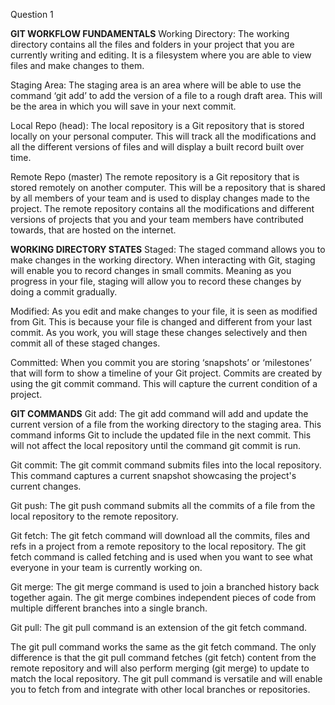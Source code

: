 Question 1


**GIT WORKFLOW FUNDAMENTALS**
Working Directory:
The working directory contains all the files and folders in your project that you are currently writing and editing. It is a filesystem where you are able to view files and make changes to them. 

Staging Area:
The staging area is an area where will be able to use the command ‘git add’ to add the version of a file to a rough draft area. This will be the area in which you will save in your next commit. 

Local Repo (head):
The local repository is a Git repository that is stored locally on your personal computer. This will track all the modifications and all the different versions of files and will display a built record built over time.

Remote Repo (master)
The remote repository is a Git repository that is stored remotely on another computer. This will be a repository that is shared by all members of your team and is used to display changes made to the project. The remote repository contains all the modifications and different versions of projects that you and your team members have contributed towards, that are hosted on the internet. 

**WORKING DIRECTORY STATES**
Staged:
The staged command allows you to make changes in the working directory. When interacting with Git, staging will enable you to record changes in small commits. Meaning as you progress in your file, staging will allow you to record these changes by doing a commit gradually. 

Modified:
As you edit and make changes to your file, it is seen as modified from Git. This is because your file is changed and different from your last commit. As you work, you will stage these changes selectively and then commit all of these staged changes. 

Committed:
When you commit you are storing ‘snapshots’ or ‘milestones’ that will form to show a timeline of your Git project. Commits are created by using the git commit command. This will capture the current condition of a project.


**GIT COMMANDS**
Git add:
The git add command will add and update the current version of a file from the working directory to the staging area. This command informs Git to include the updated file in the next commit. This will not affect the local repository until the command git commit is run. 

Git commit:
The git commit command submits files into the local repository. This command captures a current snapshot showcasing the project's current changes. 

Git push:
The git push command submits all the commits of a file from the local repository to the remote repository. 

Git fetch:
The git fetch command will download all the commits, files and refs in a project from a remote repository to the local repository. The git fetch command is called fetching and is used when you want to see what everyone in your team is currently working on.

Git merge:
The git merge command is used to join a branched history back together again. The git merge combines independent pieces of code from multiple different branches into a single branch.

Git pull:
The git pull command is an extension of the git fetch command. 

The git pull command works the same as the git fetch command. The only difference is that the git pull command fetches (git fetch) content from the remote repository and will also perform merging (git merge) to update to match the local repository. The git pull command is versatile and will enable you to fetch from and integrate with other local branches or repositories.

